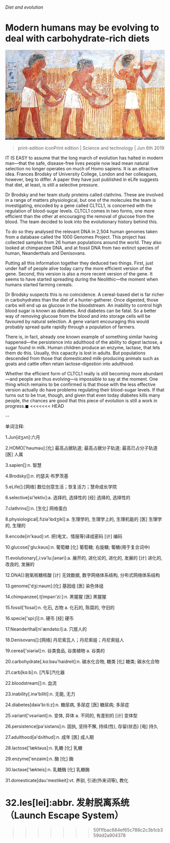###### Diet and evolution

# Modern humans may be evolving to deal with carbohydrate-rich diets 

![image](images/20190608_STP004_0.jpg) 

> print-edition iconPrint edition | Science and technology | Jun 6th 2019 

IT IS EASY to assume that the long march of evolution has halted in modern man—that the safe, disease-free lives people now lead mean natural selection no longer operates on much of Homo sapiens. It is an attractive idea. Frances Brodsky of University College, London and her colleagues, however, beg to differ. A paper they have just published in eLife suggests that diet, at least, is still a selective pressure. 

Dr Brodsky and her team study proteins called clathrins. These are involved in a range of matters physiological, but one of the molecules the team is investigating, encoded by a gene called CLTCL1, is concerned with the regulation of blood-sugar levels. CLTCL1 comes in two forms, one more efficient than the other at encouraging the removal of glucose from the blood. The team decided to look into the evolutionary history behind this. 

To do so they analysed the relevant DNA in 2,504 human genomes taken from a database called the 1000 Genomes Project. This project has collected samples from 26 human populations around the world. They also looked at chimpanzee DNA, and at fossil DNA from two extinct species of human, Neanderthals and Denisovans. 

Putting all this information together they deduced two things. First, just under half of people alive today carry the more efficient version of the gene. Second, this version is also a more recent version of the gene. It seems to have started spreading during the Neolithic—the moment when humans started farming cereals. 

Dr Brodsky suspects this is no coincidence. A cereal-based diet is far richer in carbohydrates than the diet of a hunter-gatherer. Once digested, those carbs will end up as glucose in the bloodstream. An inability to control high blood sugar is known as diabetes. And diabetes can be fatal. So a better way of removing glucose from the blood and into storage cells will be favoured by natural selection. A gene variant encouraging this would probably spread quite rapidly through a population of farmers. 

There is, in fact, already one known example of something similar having happened—the persistence into adulthood of the ability to digest lactose, a sugar found in milk. Human children produce an enzyme, lactase, that lets them do this. Usually, this capacity is lost in adults. But populations descended from those that domesticated milk-producing animals such as goats and cattle often retain lactose-digestion into adulthood. 

Whether the efficient form of CLTCL1 really is still becoming more abundant—and people are thus evolving—is impossible to say at the moment. One thing which remains to be confirmed is that those with the less effective version actually do have problems regulating their blood-sugar levels. If that turns out to be true, though, and given that even today diabetes kills many people, the chances are good that this piece of evolution is still a work in progress.◼ 
<<<<<<< HEAD

-- 

 单词注释:

1.Jun[dʒʌn]:六月 

2.HOMO['hәumәu]:[化] 最高占据轨道; 最高占据分子轨道; 最高已占分子轨道 [医] 人属 

3.sapien[]:n. 智慧 

4.Brodsky[]:n. 约瑟夫·布罗茨基 

5.eLife[]:[网络] 数位创意生活；恢复活力；慧命成长学院 

6.selective[si'lektiv]:a. 选择的, 选择性的 [经] 选择的, 选择性的 

7.clathrins[]:n. [生化] 网格蛋白 

8.physiological[.fiziә'lɒdʒikl]:a. 生理学的, 生理学上的, 生理机能的 [医] 生理学的, 生理的 

9.encode[in'kәud]:vt. 把(电文、情报等)译成密码 [计] 编码 

10.glucose['glu:kәus]:n. 葡萄糖 [化] 葡萄糖; 右旋糖; 葡糖(用于复合词中) 

11.evolutionary[,i:vә'lu:ʃәnәri]:a. 展开的, 进化论的, 进化的, 发展的 [计] 进化的, 改良的, 发展的 

12.DNA[]:脱氧核糖核酸 [计] 无效数据, 数字网络体系结构, 分布式网络体系结构 

13.genome['dʒi:nәum]:[化] 基因组 [医] 染色体组 

14.chimpanzee[.tʃimpәn'zi:]:n. 黑猩猩 [医] 黑猩猩 

15.fossil['fɒsәl]:n. 化石, 古物 a. 化石的, 陈腐的, 守旧的 

16.specie['spi:ʃi]:n. 硬币 [经] 硬币 

17.Neanderthal[ni'ændәtɑ:l]:a. 穴居人的 

18.Denisovans[]:[网络] 丹尼索瓦人；丹尼索娃；丹尼索娃人 

19.cereal['siәriәl]:n. 谷类食品, 谷类植物 a. 谷类的 

20.carbohydrate[.kɑ:bәu'haidreit]:n. 碳水化合物, 糖类 [化] 糖类; 碳水化合物 

21.carb[kɑ:b]:n. [汽车]汽化器 

22.bloodstream[]:n. 血流 

23.inability[.inә'biliti]:n. 无能, 无力 

24.diabetes[daiә'bi:ti:z]:n. 糖尿病, 多尿症 [医] 糖尿病; 多尿症 

25.variant['vєәriәnt]:n. 变体, 异体 a. 不同的, 有差别的 [计] 变体型 

26.persistence[pә'sistәns]:n. 固执, 坚持不懈, 持续(性), 存留(状态) [电] 持久 

27.adulthood[ә'dʌlthud]:n. 成年 [医] 成人期 

28.lactose['læktәus]:n. 乳糖 [化] 乳糖 

29.enzyme['enzaim]:n. 酶 [化] 酶 

30.lactase['lækteis]:n. 乳糖酶 [化] 乳糖酶 

31.domesticate[dәu'mestikeit]:vt. 养驯, 引进(外来词等), 教化 

32.les[lei]:abbr. 发射脱离系统（Launch Escape System） 
=======
>>>>>>> 50f1fbac684ef65c788c2c3b1cb359dd2a904378

